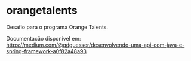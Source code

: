 # orangetalents

Desafio para o programa Orange Talents.

Documentacão disponível em: https://medium.com/@gdguesser/desenvolvendo-uma-api-com-java-e-spring-framework-a0f82a48a93
